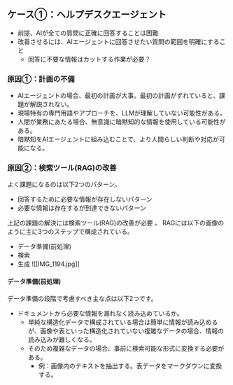 
## ケース①：ヘルプデスクエージェント

- 前提、AIが全ての質問に正確に回答することは困難
- 改善させるには、AIエージェントに回答させたい質問の範囲を明確にすること
	- 回答に不要な情報はカットする作業が必要？
### 原因①：計画の不備
- AIエージェントの場合、最初の計画が大事。最初の計画がずれていると、課題が解説されない。
- 現場特有の専門用語やアプローチを、LLMが理解していない可能性がある。
- 人間が業務にあたる場合、無意識に暗黙知的な情報を使用している可能性がある。
- 暗黙知をAIエージェントに組み込むことで、より人間らしい判断や対応が可能になる。

### 原因②：検索ツール(RAG)の改善
 よく課題になるのは以下2つのパターン。
 -  回答するために必要な情報が存在しないパターン
 - 必要な情報は存在するが到達できないパターン
 
 上記の課題の解決には検索ツール(RAG)の改善が必要 。
 RAGには以下の画像のように主に3つのステップで構成されている。
 - データ準備(前処理)
 - 検索
 - 生成
![[IMG_1194.jpg]]
#### データ準備(前処理)
データ準備の段階で考慮すべき主な点は以下2つです。
- ドキュメントから必要な情報を漏れなく読み込めているか。
	- 単純な構造化データで構成されている場合は簡単に情報が読み込めるが、画像や表といった構造化されていない複雑なデータの場合、情報の読み込みが難しくなる。
	- そのため複雑なデータの場合、事前に検索可能な形式に変換する必要がある。
		- 例：画像内のテキストを抽出する。表データをマークダウンに変換する。